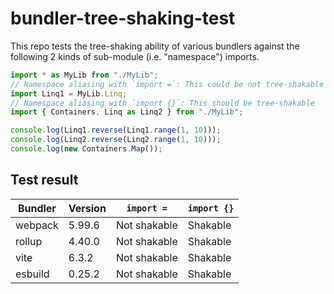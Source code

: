 # bundler-tree-shaking-test

This repo tests the tree-shaking ability of various bundlers against the following 2 kinds of sub-module (i.e. "namespace") imports.

```typescript
import * as MyLib from "./MyLib";
// Namespace aliasing with `import =`: This could be not tree-shakable
import Linq1 = MyLib.Linq;
// Namespace aliasing with `import {}`: This should be tree-shakable
import { Containers, Linq as Linq2 } from "./MyLib";

console.log(Linq1.reverse(Linq1.range(1, 10)));
console.log(Linq2.reverse(Linq2.range(1, 10)));
console.log(new Containers.Map());
```

## Test result

| Bundler   | Version   | `import =`   | `import {}` |
| --------- | --------- | ------------ | ----------- |
| webpack   | 5.99.6    | Not shakable | Shakable    |
| rollup    | 4.40.0    | Not shakable | Shakable    |
| vite      | 6.3.2     | Not shakable | Shakable    |
| esbuild   | 0.25.2    | Not shakable | Shakable    |
